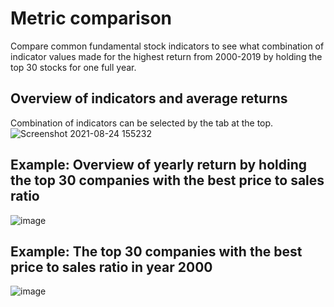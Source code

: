 # Metric comparison

Compare common fundamental stock indicators to see what combination of indicator values made for the highest return from 2000-2019 by holding the top 30 stocks for one full year.

## Overview of indicators and average returns
Combination of indicators can be selected by the tab at the top.
![Screenshot 2021-08-24 155232](https://user-images.githubusercontent.com/57355918/130629145-1e0add48-b9c6-43aa-a641-3a3247fceaa1.png)

## Example: Overview of yearly return by holding the top 30 companies with the best price to sales ratio
![image](https://user-images.githubusercontent.com/57355918/130629738-931c9917-ab1d-4335-944e-46ad50e2cc29.png)

## Example: The top 30 companies with the best price to sales ratio in year 2000
![image](https://user-images.githubusercontent.com/57355918/130629801-4721a099-394a-4483-bcad-eb3bf2218a2d.png)

